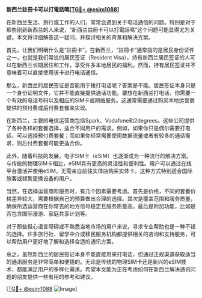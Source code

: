 **新西兰註冊卡可以打電話嗎[[TG💪+ @esim1088](https://t.me/s/esim1088)]**

在新西兰生活、旅行或工作的人们，常常会遇到关于电话通信的问题。特别是对于那些刚到新西兰的人来说，“新西兰註冊卡可以打電話嗎”这个问题可能显得尤为关键。本文将详细解答这一疑问，并探讨相关的背景和解决方案。

首先，让我们明确什么是“註冊卡”。在新西兰，“註冊卡”通常指的是居民身份证件之一，也就是我们常说的居民签证（Resident Visa）。持有新西兰居民签证的人可以在新西兰长期居住和工作，享受许多本地居民的福利。然而，持有居民签证并不意味着可以直接使用该卡进行电话通信。

那么，新西兰的居民签证是否能用于拨打电话呢？答案是不能。居民签证本身只是一个身份证明文件，它并不能直接提供通话功能。要想在新西兰打电话，你需要一个有效的电话号码以及相应的SIM卡或网络服务。这通常需要通过购买本地运营商提供的预付费或后付费套餐来实现。

在新西兰，主要的电信运营商包括Spark、Vodafone和2degrees。这些公司提供了各种各样的套餐选择，适合不同用户的需求。例如，如果你只是偶尔需要打电话，可以选择预付费套餐；而如果你经常需要使用数据流量或者有较多的通话需求，则后付费套餐可能更适合你。

此外，随着科技的发展，电子SIM卡（eSIM）也逐渐成为一种流行的解决方案。与传统的物理SIM卡相比，eSIM具有更高的灵活性和便利性。用户可以通过在线平台激活并使用eSIM，无需亲自前往实体店购买实体卡。这种方式特别适合国际旅客或频繁更换设备的用户。

当然，在选择运营商和服务时，有几个因素需要考虑。首先是价格，不同的套餐价格差异较大，需要根据自己的预算做出合理的选择。其次是覆盖范围和服务质量，确保所选运营商在你常去的地方信号稳定且服务质量高。最后是附加功能，比如是否包含国际漫游、家庭共享计划等。

对于那些担心语言障碍或不熟悉当地市场的用户来说，寻求专业帮助也是一种不错的选择。许多旅行社、留学中介或移民服务机构都提供相关的咨询和支持服务，可以帮助用户更好地了解和选择合适的通讯方案。

总之，虽然新西兰的居民签证本身不能直接用来打电话，但通过正规渠道获取适当的通讯服务是非常简单和便捷的。无论是传统的物理SIM卡还是新兴的eSIM技术，都能满足用户的多样化需求。希望本文能为正在考虑如何在新西兰解决通讯问题的朋友提供一些有用的参考和建议。

[[TG💪+ @esim1088](https://t.me/s/esim1088) ![Image](https://i.postimg.cc/4NQfJmqS/Snipaste-2025-05-13-00-14-12.png)]